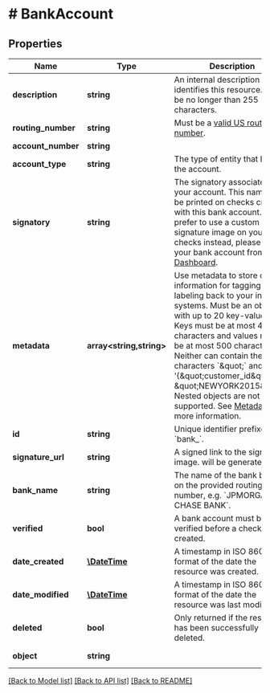 # # BankAccount

## Properties

Name | Type | Description | Notes
------------ | ------------- | ------------- | -------------
**description** | **string** | An internal description that identifies this resource. Must be no longer than 255 characters. | [optional]
**routing_number** | **string** | Must be a [valid US routing number](https://www.frbservices.org/index.html). |
**account_number** | **string** |  |
**account_type** | **string** | The type of entity that holds the account. |
**signatory** | **string** | The signatory associated with your account. This name will be printed on checks created with this bank account. If you prefer to use a custom signature image on your checks instead, please create your bank account from the [Dashboard](https://dashboard.lob.com/#/login). |
**metadata** | **array<string,string>** | Use metadata to store custom information for tagging and labeling back to your internal systems. Must be an object with up to 20 key-value pairs. Keys must be at most 40 characters and values must be at most 500 characters. Neither can contain the characters &#x60;\&quot;&#x60; and &#x60;\\&#x60;. i.e. &#39;{\&quot;customer_id\&quot; : \&quot;NEWYORK2015\&quot;}&#39; Nested objects are not supported.  See [Metadata](#section/Metadata) for more information. | [optional]
**id** | **string** | Unique identifier prefixed with &#x60;bank_&#x60;. |
**signature_url** | **string** | A signed link to the signature image. will be generated. | [optional]
**bank_name** | **string** | The name of the bank based on the provided routing number, e.g. &#x60;JPMORGAN CHASE BANK&#x60;. | [optional]
**verified** | **bool** | A bank account must be verified before a check can be created. | [optional] [default to false]
**date_created** | [**\DateTime**](\DateTime.md) | A timestamp in ISO 8601 format of the date the resource was created. |
**date_modified** | [**\DateTime**](\DateTime.md) | A timestamp in ISO 8601 format of the date the resource was last modified. |
**deleted** | **bool** | Only returned if the resource has been successfully deleted. | [optional]
**object** | **string** |  | [default to OBJECT_BANK_ACCOUNT]

[[Back to Model list]](../../README.md#models) [[Back to API list]](../../README.md#endpoints) [[Back to README]](../../README.md)
